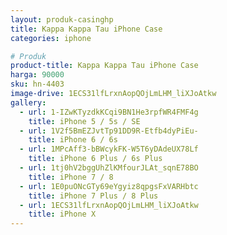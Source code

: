 ```yaml
---
layout: produk-casinghp
title: Kappa Kappa Tau iPhone Case
categories: iphone

# Produk
product-title: Kappa Kappa Tau iPhone Case
harga: 90000
sku: hn-4403
image-drive: 1ECS31lfLrxnAopQOjLmLHM_liXJoAtkw
gallery:
  - url: 1-IZwKTyzdkKCqi9BN1He3rpfWR4FMF4g
    title: iPhone 5 / 5s / SE
  - url: 1V2f5BmEZJvtTp91DD9R-Etfb4dyPiEu-
    title: iPhone 6 / 6s
  - url: 1MPcAff3-bBWcykFK-W5T6yDAdeUX78Lf
    title: iPhone 6 Plus / 6s Plus
  - url: 1tj0hV2bggUhZlKMfourJLAt_sqnE78BO
    title: iPhone 7 / 8
  - url: 1E0puONcGTy69eYgyiz8qpgsFxVARHbtc
    title: iPhone 7 Plus / 8 Plus
  - url: 1ECS31lfLrxnAopQOjLmLHM_liXJoAtkw
    title: iPhone X
---
```

